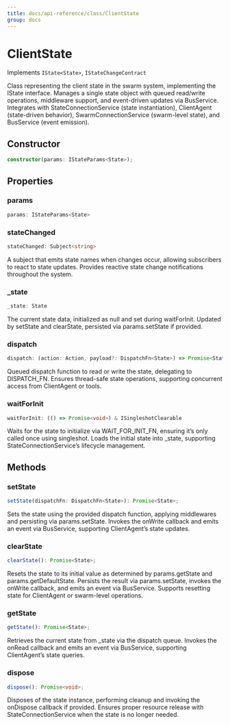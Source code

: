 ```yaml
---
title: docs/api-reference/class/ClientState
group: docs
---
```


# ClientState

Implements `IState<State>`, `IStateChangeContract`

Class representing the client state in the swarm system, implementing the IState interface.
Manages a single state object with queued read/write operations, middleware support, and event-driven updates via BusService.
Integrates with StateConnectionService (state instantiation), ClientAgent (state-driven behavior),
SwarmConnectionService (swarm-level state), and BusService (event emission).

## Constructor

```ts
constructor(params: IStateParams<State>);
```

## Properties

### params

```ts
params: IStateParams<State>
```

### stateChanged

```ts
stateChanged: Subject<string>
```

A subject that emits state names when changes occur, allowing subscribers to react to state updates.
Provides reactive state change notifications throughout the system.

### _state

```ts
_state: State
```

The current state data, initialized as null and set during waitForInit.
Updated by setState and clearState, persisted via params.setState if provided.

### dispatch

```ts
dispatch: (action: Action, payload?: DispatchFn<State>) => Promise<State>
```

Queued dispatch function to read or write the state, delegating to DISPATCH_FN.
Ensures thread-safe state operations, supporting concurrent access from ClientAgent or tools.

### waitForInit

```ts
waitForInit: (() => Promise<void>) & ISingleshotClearable
```

Waits for the state to initialize via WAIT_FOR_INIT_FN, ensuring it’s only called once using singleshot.
Loads the initial state into _state, supporting StateConnectionService’s lifecycle management.

## Methods

### setState

```ts
setState(dispatchFn: DispatchFn<State>): Promise<State>;
```

Sets the state using the provided dispatch function, applying middlewares and persisting via params.setState.
Invokes the onWrite callback and emits an event via BusService, supporting ClientAgent’s state updates.

### clearState

```ts
clearState(): Promise<State>;
```

Resets the state to its initial value as determined by params.getState and params.getDefaultState.
Persists the result via params.setState, invokes the onWrite callback, and emits an event via BusService.
Supports resetting state for ClientAgent or swarm-level operations.

### getState

```ts
getState(): Promise<State>;
```

Retrieves the current state from _state via the dispatch queue.
Invokes the onRead callback and emits an event via BusService, supporting ClientAgent’s state queries.

### dispose

```ts
dispose(): Promise<void>;
```

Disposes of the state instance, performing cleanup and invoking the onDispose callback if provided.
Ensures proper resource release with StateConnectionService when the state is no longer needed.
